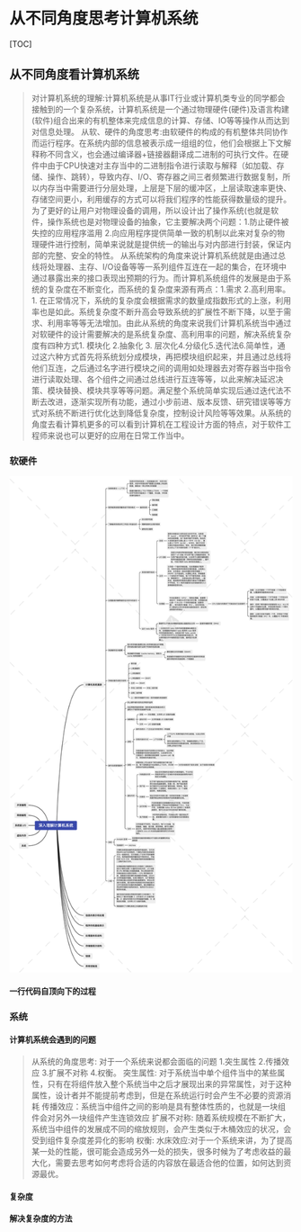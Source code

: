# 从不同角度思考计算机系统
[TOC] 
## 从不同角度看计算机系统
> 对计算机系统的理解:计算机系统是从事IT行业或计算机类专业的同学都会接触到的一个复杂系统，计算机系统是一个通过物理硬件(硬件)及语言构建(软件)组合出来的有机整体来完成信息的计算、存储、IO等等操作从而达到对信息处理。
> 从软、硬件的角度思考:由软硬件的构成的有机整体共同协作而运行程序。在系统内部的信息被表示成一组组的位，他们会根据上下文解释称不同含义，也会通过编译器+链接器翻译成二进制的可执行文件。在硬件中由于CPU快速对主存当中的二进制指令进行读取与解释（如加载、存储、操作、跳转），导致内存、I/O、寄存器之间三者频繁进行数据复制，所以内存当中需要进行分层处理，上层是下层的缓冲区，上层读取速率更快、存储空间更小，利用缓存的方式可以将我们程序的性能获得数量级的提升。为了更好的让用户对物理设备的调用，所以设计出了操作系统(也就是软件，操作系统也是对物理设备的抽象，它主要解决两个问题：1.防止硬件被失控的应用程序滥用 2.向应用程序提供简单一致的机制以此来对复杂的物理硬件进行控制，简单来说就是提供统一的输出与对内部进行封装，保证内部的完整、安全的特性。
> 从系统架构的角度来说计算机系统就是由通过总线将处理器、主存、I/O设备等等一系列组件互连在一起的集合，在环境中通过暴露出来的接口表现出预期的行为。而计算机系统组件的发展是由于系统的复杂度在不断变化，而系统的复杂度来源有两点：1.需求 2.高利用率。1. 在正常情况下，系统的复杂度会根据需求的数量成指数形式的上涨，利用率也是如此。系统复杂度不断升高会导致系统的扩展性不断下降，以至于需求、利用率等等无法增加。由此从系统的角度来说我们计算机系统当中通过对软硬件的设计需要解决的是系统复杂度、高利用率的问题，解决系统复杂度有四种方式1. 模块化 2.抽象化 3. 层次化4.分级化5.迭代法6.简单性，通过这六种方式首先将系统划分成模块，再把模块组织起来，并且通过总线将他们互连，之后通过名字进行模块之间的调用如处理器去对寄存器当中指令进行读取处理、各个组件之间通过总线进行互连等等，以此来解决延迟决策、模块替换、模块共享等等问题。满足整个系统简单实现后通过迭代法不断去改进，逐渐实现所有功能，通过小步前进、版本反馈、研究错误等等方式对系统不断进行优化达到降低复杂度，控制设计风险等等效果。从系统的角度去看计算机更多的可以看到计算机在工程设计方面的特点，对于软件工程师来说也可以更好的应用在日常工作当中。
### 软硬件
![Alt text](./深入理解计算机系统.png)
#### 一行代码自顶向下的过程
 
### 系统
#### 计算机系统会遇到的问题

> 从系统的角度思考:  对于一个系统来说都会面临的问题 1.突生属性 2.传播效应 3.扩展不对称 4.权衡。
> 突生属性: 对于系统当中单个组件当中的某些属性，只有在将组件放入整个系统当中之后才展现出来的异常属性，对于这种属性，设计者并不能提前考虑到，但是在系统运行时会产生不必要的资源消耗
> 传播效应：系统当中组件之间的影响是具有整体性质的，也就是一块组件会对另外一块组件产生连锁效应
> 扩展不对称: 随着系统规模在不断扩大，系统当中组件的发展成不同的缩放规则，会产生类似于木桶效应的状况，会受到组件复杂度差异化的影响
> 权衡: 水床效应:对于一个系统来讲，为了提高某一处的性能，很可能会造成另外一处的损失，很多时候为了考虑收益的最大化，需要去思考如何考虑将合适的内容放在最适合他的位置，如何达到资源最优。


#### 复杂度
#### 解决复杂度的方法

